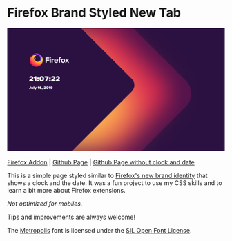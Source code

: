 # Firefox Brand Styled New Tab

![Preview](preview.png)

[Firefox Addon](https://addons.mozilla.org/en-US/firefox/addon/new-brand-tab/) |
 [Github Page](https://eleosos.github.io/firefox-brand-newtab/) |
 [Github Page without clock and date](https://eleosos.github.io/firefox-brand-newtab/no-clock/)

This is a simple page styled similar to [Firefox's new brand identity](https://mozilla.design/firefox/) that shows a clock and the date. It was a fun project to use my CSS skills and to learn a bit more about Firefox extensions.

*Not optimized for mobiles.*

Tips and improvements are always welcome!

The [Metropolis](https://github.com/njugunagathere/Metropolis) font is licensed under the [SIL Open Font License](https://github.com/njugunagathere/Metropolis/blob/master/Open%20Font%20License.md).
